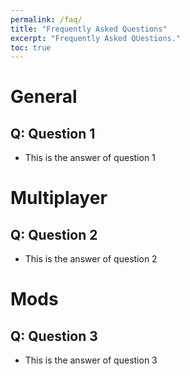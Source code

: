 ```yaml
---
permalink: /faq/
title: "Frequently Asked Questions"
excerpt: "Frequently Asked QUestions."
toc: true
---
```


# General

## Q: Question 1
- This is the answer of question 1

# Multiplayer

## Q: Question 2
- This is the answer of question 2

# Mods

## Q: Question 3
- This is the answer of question 3
